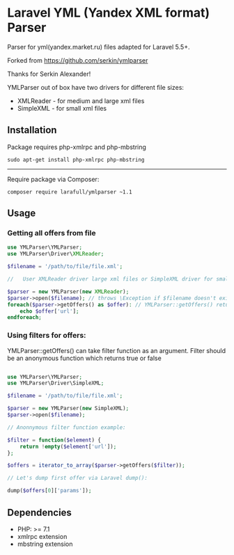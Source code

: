 # Laravel YML (Yandex XML format) Parser
Parser for yml(yandex.market.ru) files adapted for Laravel 5.5+.

Forked from https://github.com/serkin/ymlparser

Thanks for Serkin Alexander!

YMLParser out of box have two drivers for different file sizes:
* XMLReader - for medium and large xml files
* SimpleXML - for small xml files



## Installation

Package requires php-xmlrpc and php-mbstring

```
sudo apt-get install php-xmlrpc php-mbstring
```

---

Require package via Composer:

```
composer require larafull/ymlparser ~1.1
```

## Usage

### Getting all offers from file

```php
use YMLParser\YMLParser;
use YMLParser\Driver\XMLReader;

$filename = '/path/to/file/file.xml';

//   User XMLReader driver large xml files or SimpleXML driver for small xml files.

$parser = new YMLParser(new XMLReader);
$parser->open($filename); // throws \Exception if $filename doesn't exist or empty
foreach($parser->getOffers() as $offer): // YMLParser::getOffers() returns \Generator
    echo $offer['url'];
endforeach;
```
### Using filters for offers:

YMLParser::getOffers() can take filter function as an argument. Filter should be an anonymous function which returns true or false
```php

use YMLParser\YMLParser;
use YMLParser\Driver\SimpleXML;

$filename = '/path/to/file/file.xml';

$parser = new YMLParser(new SimpleXML);
$parser->open($filename);

// Anonnymous filter function example:

$filter = function($element) {
    return !empty($element['url']);
}; 

$offers = iterator_to_array($parser->getOffers($filter));

// Let's dump first offer via Laravel dump():

dump($offers[0]['params']);

```

## Dependencies
* PHP: >= 7.1
* xmlrpc extension
* mbstring extension